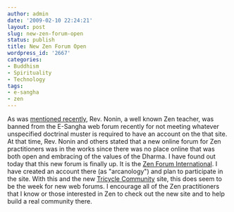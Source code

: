 ```yaml
---
author: admin
date: '2009-02-10 22:24:21'
layout: post
slug: new-zen-forum-open
status: publish
title: New Zen Forum Open
wordpress_id: '2667'
categories:
- Buddhism
- Spirituality
- Technology
tags:
- e-sangha
- zen
---
```


As was [mentioned
recently](http://www.arcanology.com/2009/01/24/rev-nonins-statement-on-his-banning-from-e-sangha/),
Rev. Nonin, a well known Zen teacher, was banned from the E-Sangha web
forum recently for not meeting whatever unspecified doctrinal muster is
required to have an account on the that site. At that time, Rev. Nonin
and others stated that a new online forum for Zen practitioners was in
the works since there was no place online that was both open and
embracing of the values of the Dharma. I have found out today that this
new forum is finally up. It is the [Zen Forum
International](http://www.zenforuminternational.org/). I have created an
account there (as "arcanology") and plan to participate in the site.
With this and the new [Tricycle
Community](http://community.tricycle.com/) site, this does seem to be
the week for new web forums. I encourage all of the Zen practitioners
that I know or those interested in Zen to check out the new site and to
help build a real community there.
